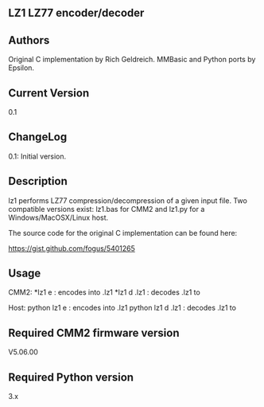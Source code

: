 LZ1 LZ77 encoder/decoder 
------------------------
Authors
-------
Original C implementation by Rich Geldreich. 
MMBasic and Python ports by Epsilon.

Current Version
---------------
0.1

ChangeLog
---------
0.1: Initial version.

Description
-----------
lz1 performs LZ77 compression/decompression of a given input file.
Two compatible versions exist: lz1.bas for CMM2 and lz1.py for a Windows/MacOSX/Linux host.

The source code for the original C implementation can be found here:

https://gist.github.com/fogus/5401265

Usage
-----
CMM2:
*lz1 e <file> : encodes <file> into <file>.lz1
*lz1 d <file>.lz1 : decodes <file>.lz1 to <file>

Host:
python lz1 e <file> : encodes <file> into <file>.lz1
python lz1 d <file>.lz1 : decodes <file>.lz1 to <file>

Required CMM2 firmware version
------------------------------
V5.06.00

Required Python version
-----------------------
3.x